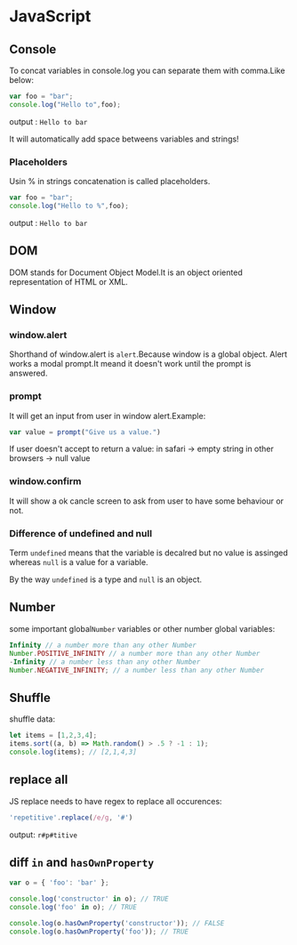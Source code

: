 JavaScript
========================
## Console
To concat variables in console.log you can separate them with comma.Like below:
~~~javascript
var foo = "bar";
console.log("Hello to",foo);
~~~
output : ```Hello to bar```

It will automatically add space betweens variables and strings!

### Placeholders
Usin % in strings concatenation is called placeholders.
~~~javascript
var foo = "bar";
console.log("Hello to %",foo);
~~~
output : ```Hello to bar```

## DOM
DOM stands for Document Object Model.It is an object oriented representation of HTML or XML.

## Window
### window.alert
Shorthand of window.alert is ```alert```.Because window is a global object.
Alert works a modal prompt.It meand it doesn't work until the prompt is answered.

### prompt
It will get an input from user in window alert.Example:
~~~javascript
var value = prompt("Give us a value.")
~~~
If user doesn't accept to return a value:
in safari -> empty string
in other browsers -> null value

### window.confirm
It will show a ok cancle screen to ask from user to have some behaviour or not.

### Difference of undefined and null
Term `undefined` means that the variable is decalred but no value is assinged whereas `null` is a value for a variable.

By the way `undefined` is a type and `null` is an object.

## Number
some important global`Number` variables or other number global variables:
~~~javascript
Infinity // a number more than any other Number
Number.POSITIVE_INFINITY // a number more than any other Number
-Infinity // a number less than any other Number
Number.NEGATIVE_INFINITY; // a number less than any other Number
~~~

## Shuffle
shuffle data:
~~~javascript
let items = [1,2,3,4];
items.sort((a, b) => Math.random() > .5 ? -1 : 1);
console.log(items); // [2,1,4,3]
~~~

## replace all
JS replace needs to have regex to replace all occurences:
~~~javascript
'repetitive'.replace(/e/g, '#')
~~~
output: ```r#p#titive```

## diff `in` and `hasOwnProperty`
~~~javascript
var o = { 'foo': 'bar' };

console.log('constructor' in o); // TRUE
console.log('foo' in o); // TRUE

console.log(o.hasOwnProperty('constructor')); // FALSE
console.log(o.hasOwnProperty('foo')); // TRUE
~~~
